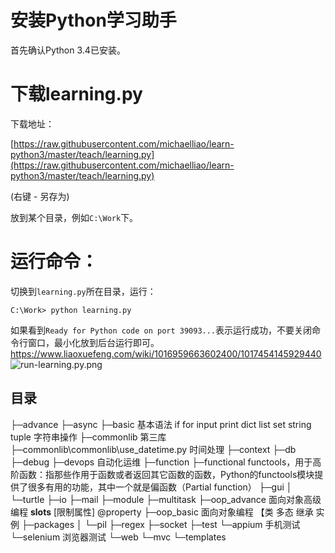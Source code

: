 # 安装Python学习助手

首先确认Python 3.4已安装。

# 下载learning.py

下载地址：

[https://raw.githubusercontent.com/michaelliao/learn-python3/master/teach/learning.py](https://raw.githubusercontent.com/michaelliao/learn-python3/master/teach/learning.py)

(右键 - 另存为)

放到某个目录，例如`C:\Work`下。

# 运行命令：

切换到`learning.py`所在目录，运行：

```
C:\Work> python learning.py
```

如果看到`Ready for Python code on port 39093...`表示运行成功，不要关闭命令行窗口，最小化放到后台运行即可。
https://www.liaoxuefeng.com/wiki/1016959663602400/1017454145929440
![run-learning.py.png](https://raw.githubusercontent.com/michaelliao/learn-python3/master/teach/run-learning.py.png)


## 目录
├─advance
├─async
├─basic       基本语法 if for input print  dict list set string tuple 字符串操作
├─commonlib   第三库
├─commonlib\commonlib\use_datetime.py  时间处理
├─context
├─db
├─debug
├─devops  自动化运维
├─function
├─functional  functools，用于高阶函数：指那些作用于函数或者返回其它函数的函数，Python的functools模块提供了很多有用的功能，其中一个就是偏函数（Partial function）
├─gui
│  └─turtle
├─io
├─mail
├─module
├─multitask
├─oop_advance 面向对象高级编程 __slots__ [限制属性] @property
├─oop_basic  面向对象编程 【类  多态 继承  实例
├─packages
│  └─pil
├─regex
├─socket
├─test
    └─appium 手机测试
    └─selenium 浏览器测试
└─web
    └─mvc
        └─templates
